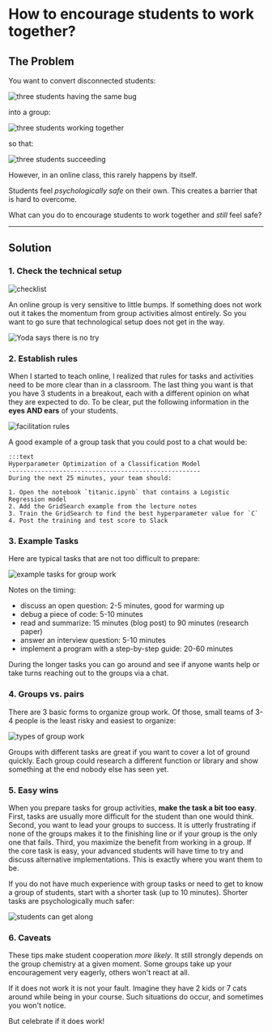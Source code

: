 
# How to encourage students to work together?

## The Problem

You want to convert disconnected students:

![three students having the same bug](images/students_nocoop.png)

into a group:

![three students working together](images/students_coop.png)

so that:

![three students succeeding](images/students_success.png)


However, in an online class, this rarely happens by itself.

Students feel *psychologically safe* on their own.
This creates a barrier that is hard to overcome.

What can you do to encourage students to work together and *still* feel safe?

----

## Solution

### 1. Check the technical setup

![checklist](images/checklist_comtech.png)

An online group is very sensitive to little bumps.
If something does not work out it takes the momentum from group activities almost entirely.
So you want to go sure that technological setup does not get in the way.

![Yoda says there is no try](images/yoda_try.png)

### 2. Establish rules

When I started to teach online, I realized that rules for tasks and activities need to be more clear than in a classroom. 
The last thing you want is that you have 3 students in a breakout, each with a different opinion on what they are expected to do.
To be clear, put the following information in the **eyes AND ears** of your students.

![facilitation rules](images/breakout_facilitation.png)

A good example of a group task that you could post to a chat would be:

    :::text
    Hyperparameter Optimization of a Classification Model
    -----------------------------------------------------
    During the next 25 minutes, your team should:

    1. Open the notebook `titanic.ipynb` that contains a Logistic Regression model
    2. Add the GridSearch example from the lecture notes
    3. Train the GridSearch to find the best hyperparameter value for `C`
    4. Post the training and test score to Slack

### 3. Example Tasks

Here are typical tasks that are not too difficult to prepare:

![example tasks for group work](images/example_group_tasks.png)

Notes on the timing:

* discuss an open question: 2-5 minutes, good for warming up
* debug a piece of code: 5-10 minutes
* read and summarize: 15 minutes (blog post) to 90 minutes (research paper)
* answer an interview question: 5-10 minutes
* implement a program with a step-by-step guide: 20-60 minutes 

During the longer tasks you can go around and see if anyone wants help or take turns reaching out to the groups via a chat.

### 4. Groups vs. pairs

There are 3 basic forms to organize group work.
Of those, small teams of 3-4 people is the least risky and easiest to organize:

![types of group work](images/group_work.png)

Groups with different tasks are great if you want to cover a lot of ground quickly.
Each group could research a different function or library and show something at the end nobody else has seen yet.

### 5. Easy wins

When you prepare tasks for group activities, **make the task a bit too easy**.
First, tasks are usually more difficult for the student than one would think.
Second, you want to lead your groups to success. It is utterly frustrating if none of the groups makes it to the finishing line or if your group is the only one that fails.
Third, you maximize the benefit from working in a group. If the core task is easy, your advanced students will have time to try and discuss alternative implementations. This is exactly where you want them to be.

If you do not have much experience with group tasks or need to get to know a group of students, start with a shorter task (up to 10 minutes).
Shorter tasks are psychologically much safer:

![students can get along](images/group_get_along.png)


### 6. Caveats

These tips make student cooperation *more likely*. 
It still strongly depends on the group chemistry at a given moment.
Some groups take up your encouragement very eagerly, others won't react at all.

If it does not work it is not your fault.
Imagine they have 2 kids or 7 cats around while being in your course.
Such situations do occur, and sometimes you won't notice.

But celebrate if it does work!